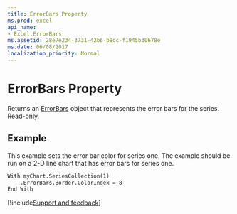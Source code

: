```yaml
---
title: ErrorBars Property
ms.prod: excel
api_name:
- Excel.ErrorBars
ms.assetid: 28e7e234-3731-42b6-b8dc-f1945b30678e
ms.date: 06/08/2017
localization_priority: Normal
---
```



# ErrorBars Property

Returns an  [ErrorBars](Excel.ErrorBars-graph-object.md) object that represents the error bars for the series. Read-only.


## Example

This example sets the error bar color for series one. The example should be run on a 2-D line chart that has error bars for series one.


```vb
With myChart.SeriesCollection(1)
    .ErrorBars.Border.ColorIndex = 8
End With
```

[!include[Support and feedback](~/includes/feedback-boilerplate.md)]